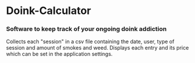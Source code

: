 # Doink-Calculator

<h3>Software to keep track of your ongoing doink addiction</h3>

Collects each "session" in a csv file containing the date, user, type of session and amount of smokes and weed.
Displays each entry and its price which can be set in the application settings.